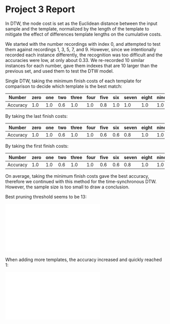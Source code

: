 # Project 3 Report

In DTW, the node cost is set as the Euclidean distance between the input sample and the template, normalized by the length of the template to mitigate the effect of differences template lengths on the cumulative costs.

We started with the number recordings with index 0, and attempted to test them against recordings 1, 3, 5, 7, and 9. However, since we intentionally recorded each instance differently, the recognition was too difficult and the accuracies were low, at only about 0.33. We re-recorded 10 similar instances for each number, gave them indexes that are 10 larger than the previous set, and used them to test the DTW model.

Single DTW, taking the minimum finish costs of each template for comparison to decide which template is the best match:

Number|zero|one|two|three|four|five|six|seven|eight|nine|ten|Average
-|-|-|-|-|-|-|-|-|-|-|-|-
Accuracy|1.0|1.0|0.6|1.0|1.0|0.8|1.0|1.0|1.0|1.0|1.0|0.95

By taking the last finish costs:

Number|zero|one|two|three|four|five|six|seven|eight|nine|ten|Average
-|-|-|-|-|-|-|-|-|-|-|-|-
Accuracy|1.0|1.0|0.6|1.0|1.0|0.6|0.6|0.8|1.0|1.0|1.0|0.87

By taking the first finish costs:

Number|zero|one|two|three|four|five|six|seven|eight|nine|ten|Average
-|-|-|-|-|-|-|-|-|-|-|-|-
Accuracy|1.0|1.0|0.6|1.0|1.0|0.6|0.6|0.8|1.0|1.0|1.0|0.87

On average, taking the minimum finish costs gave the best accuracy, therefore we continued with this method for the time-synchronous DTW. However, the sample size is too small to draw a conclusion.

Best pruning threshold seems to be 13:

![Classification accuracy corresponding to pruning thresholds.](./dtw_accuracy_vs_threshold.pdf)

When adding more templates, the accuracy increased and quickly reached 1:

![Classification accuracy corresponding to the number of templates used.](./dtw_n_template_vs_accuracy.pdf)

